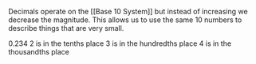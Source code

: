 Decimals operate on the [[Base 10 System]] but instead of increasing we decrease the magnitude. This allows us to use the same 10 numbers to describe things that are very small. 

0.234
2 is in the tenths place
3 is in the hundredths place
4 is in the thousandths place